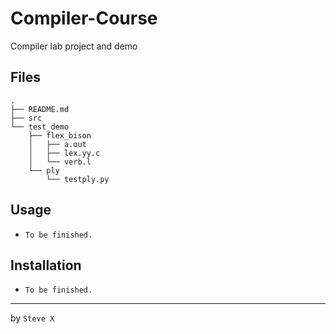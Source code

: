# Compiler-Course
Compiler lab project and demo

## Files
```
.
├── README.md
├── src
└── test_demo
    ├── flex_bison
    │   ├── a.out
    │   ├── lex.yy.c
    │   └── verb.l
    └── ply
        └── testply.py
```

## Usage
- `To be finished.`

## Installation
- `To be finished.`



---
by `Steve X`